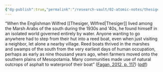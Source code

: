 ```yaml
---
{"dg-publish":true,"permalink":"/research-vault/02-atomic-notes/thesiger-found-himself-in-an-isolated-world-governed-entirely-by-water/"}
---
```


“When the Englishman Wilfred [[Thesiger, WIlfred\|Thesiger]] lived among the Marsh Arabs of the south during the 1930s and ’40s, he found himself in an isolated world governed entirely by water. Anyone wanting to go anywhere had to step from their hut into a reed boat, even when just visiting a neighbor, let alone a nearby village. Reed boats thrived in the marshes and swamps of the south from the very earliest days of human occupation, perhaps as early as nine thousand years ago, when farmers moved onto the southern plains of Mesopotamia. Many communities made use of natural outcrops of asphalt to waterproof their boat” ([Fagan, 2012, p. 117](zotero://select/library/items/YUMUCT4Z)) ([pdf](zotero://open-pdf/library/items/IL7KTQZ2?page=117&annotation=7S25764Z))